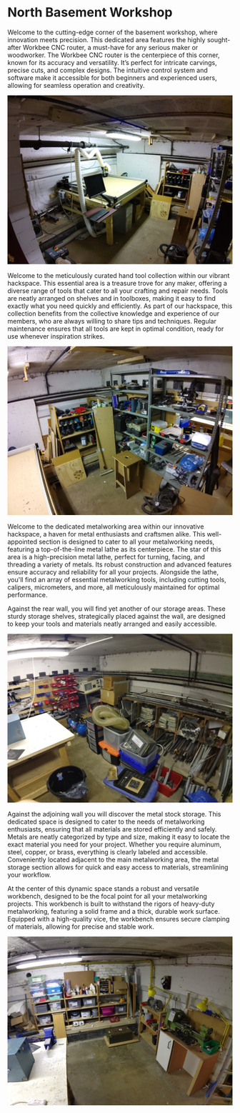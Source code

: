 # North Basement Workshop

Welcome to the cutting-edge corner of the basement workshop, where innovation meets precision.
This dedicated area features the highly sought-after Workbee CNC router, a must-have for any serious maker or woodworker.
The Workbee CNC router is the centerpiece of this corner, known for its accuracy and versatility. It’s perfect for intricate carvings, precise cuts, and complex designs.
The intuitive control system and software make it accessible for both beginners and experienced users, allowing for seamless operation and creativity.

[![Workbee CNC router](./images/north_basement_workshop_workbee.jpg)](./images/north_basement_workshop_workbee.jpg)

Welcome to the meticulously curated hand tool collection within our vibrant hackspace.
This essential area is a treasure trove for any maker, offering a diverse range of tools that cater to all your crafting and repair needs.
Tools are neatly arranged on shelves and in toolboxes, making it easy to find exactly what you need quickly and efficiently.
As part of our hackspace, this collection benefits from the collective knowledge and experience of our members, who are always willing to share tips and techniques.
Regular maintenance ensures that all tools are kept in optimal condition, ready for use whenever inspiration strikes.

[![Hand tools](./images/north_basement_workshop_hand_tools.jpg)](./images/north_basement_workshop_hand_tools.jpg)

Welcome to the dedicated metalworking area within our innovative hackspace, a haven for metal enthusiasts and craftsmen alike.
This well-appointed section is designed to cater to all your metalworking needs, featuring a top-of-the-line metal lathe as its centerpiece.
The star of this area is a high-precision metal lathe, perfect for turning, facing, and threading a variety of metals. Its robust construction and advanced features ensure accuracy and reliability for all your projects.
Alongside the lathe, you'll find an array of essential metalworking tools, including cutting tools, calipers, micrometers, and more, all meticulously maintained for optimal performance.

Against the rear wall, you will find yet another of our storage areas.
These sturdy storage shelves, strategically placed against the wall, are designed to keep your tools and materials neatly arranged and easily accessible.

[![Metal lathe and storage](./images/north_basement_workshop_parts_wall_and_metal_storage.jpg)](./images/north_basement_workshop_parts_wall_and_metal_storage.jpg)

Against the adjoining wall you will discover the metal stock storage.
This dedicated space is designed to cater to the needs of metalworking enthusiasts, ensuring that all materials are stored efficiently and safely.
Metals are neatly categorized by type and size, making it easy to locate the exact material you need for your project.
Whether you require aluminum, steel, copper, or brass, everything is clearly labeled and accessible.
Conveniently located adjacent to the main metalworking area, the metal storage section allows for quick and easy access to materials, streamlining your workflow.

At the center of this dynamic space stands a robust and versatile workbench, designed to be the focal point for all your metalworking projects.
This workbench is built to withstand the rigors of heavy-duty metalworking, featuring a solid frame and a thick, durable work surface.
Equipped with a high-quality vice, the workbench ensures secure clamping of materials, allowing for precise and stable work.

[![Metal storage](./images/north_basement_workshop_metal_tools_and_storage.jpg)](./images/north_basement_workshop_metal_tools_and_storage.jpg)
